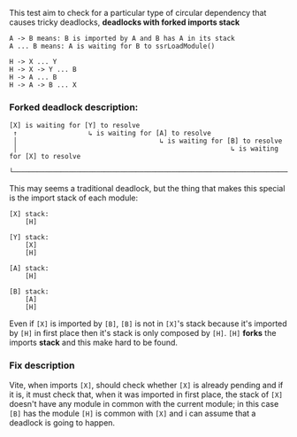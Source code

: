 This test aim to check for a particular type of circular dependency that causes tricky deadlocks, **deadlocks with forked imports stack**

```
A -> B means: B is imported by A and B has A in its stack
A ... B means: A is waiting for B to ssrLoadModule()

H -> X ... Y
H -> X -> Y ... B
H -> A ... B
H -> A -> B ... X
```

### Forked deadlock description:

```
[X] is waiting for [Y] to resolve
 ↑                  ↳ is waiting for [A] to resolve
 │                                    ↳ is waiting for [B] to resolve
 │                                                      ↳ is waiting for [X] to resolve
 └────────────────────────────────────────────────────────────────────────┘
```

This may seems a traditional deadlock, but the thing that makes this special is the import stack of each module:

```
[X] stack:
	[H]
```

```
[Y] stack:
	[X]
	[H]
```

```
[A] stack:
	[H]
```

```
[B] stack:
	[A]
	[H]
```

Even if `[X]` is imported by `[B]`, `[B]` is not in `[X]`'s stack because it's imported by `[H]` in first place then it's stack is only composed by `[H]`. `[H]` **forks** the imports **stack** and this make hard to be found.

### Fix description

Vite, when imports `[X]`, should check whether `[X]` is already pending and if it is, it must check that, when it was imported in first place, the stack of `[X]` doesn't have any module in common with the current module; in this case `[B]` has the module `[H]` is common with `[X]` and i can assume that a deadlock is going to happen.
